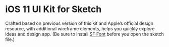 # iOS 11 UI Kit for Sketch
Crafted based on previous version of this kit and Apple’s official design resource, with additional wireframe elements, helps you quickly explore ideas and design app. (Be sure to install [SF Font](https://developer.apple.com/fonts/) before you open the sketch file.)
